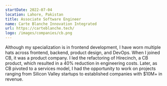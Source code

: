 ```yaml
---
startDate: 2022-07-04
location: Lahore, Pakistan
title: Associate Software Engineer
name: Carte Blanche Innovation Integrated
url: https://carteblanche.tech/
logo: /images/companies/cb.png
---
```



Although my specialization is in frontend development, I have worn multiple hats across frontend, backend, product
design, and DevOps. When I joined CB, it was a product company. I led the refactoring of Hirecinch, a CB product, which resulted
in a 40% reduction in engineering costs. Later, as CB pivoted to a services model, I had the opportunity to work on
projects ranging from Silicon Valley startups to established companies with $10M+ in revenue.

